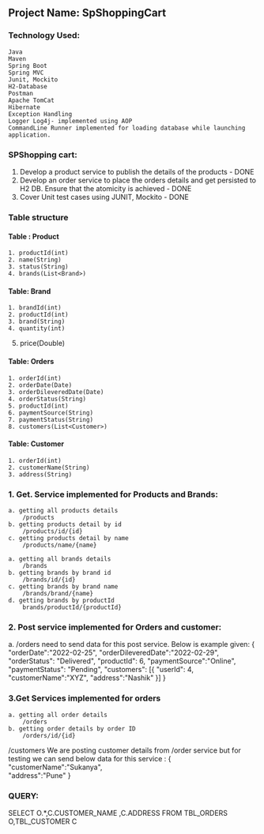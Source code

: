 ## Project Name: SpShoppingCart

### Technology Used:
	Java
	Maven
	Spring Boot
	Spring MVC
	Junit, Mockito
	H2-Database
	Postman
	Apache TomCat
	Hibernate
	Exception Handling
	Logger Log4j- implemented using AOP
	CommandLine Runner implemented for loading database while launching application.

### SPShopping cart:
1. Develop a product service to publish the details of the products - DONE
2. Develop an order service to place the orders details and get persisted to H2 DB. Ensure that the atomicity is achieved - DONE
3. Cover Unit test cases using JUNIT, Mockito - DONE

### Table structure 

#### Table : Product
	1. productId(int)
	2. name(String)
	3. status(String)
	4. brands(List<Brand>)

#### Table: Brand
	1. brandId(int)
	2. productId(int)
	3. brand(String)
	4. quantity(int)
  5. price(Double)

#### Table: Orders
	1. orderId(int)
	2. orderDate(Date)
	3. orderDileveredDate(Date)
	4. orderStatus(String)
	5. productId(int)
	6. paymentSource(String)
	7. paymentStatus(String)
	8. customers(List<Customer>)

#### Table: Customer
	1. orderId(int)
	2. customerName(String)
	3. address(String)
	

### 1. Get. Service implemented for Products and Brands:
	a. getting all products details
		/products
	b. getting products detail by id
		/products/id/{id}
	c. getting products detail by name
		/products/name/{name}

	a. getting all brands details
		/brands
	b. getting brands by brand id
		/brands/id/{id}
	c. getting brands by brand name
		/brands/brand/{name}
	d. getting brands by productId
 		brands/productId/{productId}

### 2. Post service implemented for Orders and customer:
 
 a. /orders
	need to send data for this post service. Below is example given:
	{
		"orderDate":"2022-02-25",
		"orderDileveredDate":"2022-02-29",
		"orderStatus": "Delivered",
		"productId": 6,
		"paymentSource":"Online",
		"paymentStatus": "Pending",
		"customers":
			[{
			"userId": 4,
			"customerName":"XYZ",
			"address":"Nashik"
			}]
	}

### 3.Get Services implemented for orders
	a. getting all order details
		/orders
	b. getting order details by order ID
		/orders/id/{id}

/customers
	We are posting customer details from /order service but for testing we can send below data for this service :
	{    
  		 "customerName":"Sukanya",    
   		 "address":"Pune"
	}

### QUERY:
SELECT O.*,C.CUSTOMER_NAME ,C.ADDRESS  FROM TBL_ORDERS O,TBL_CUSTOMER C


